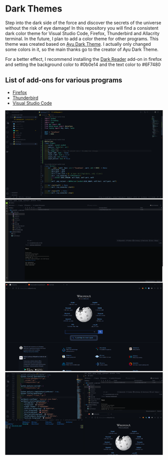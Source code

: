 # Dark Themes

Step into the dark side of the force and discover the secrets of the universe without the risk of eye damage!
In this repository you will find a consistent dark color theme for Visual Studio Code, Firefox, Thunderbird and Allacrity terminal. In the future, I plan to add a color theme for other programs. This theme was created based on [Ayu Dark Theme](https://github.com/ayu-theme/vscode-ayu). I actually only changed some colors in it, so the main thanks go to the creator of Ayu Dark Theme.

For a better effect, I recommend installing the [Dark Reader](https://addons.mozilla.org/en-US/firefox/addon/darkreader/) add-on in firefox and setting the background color to #0b0e14 and the text color to #6F7480

## List of add-ons for various programs

- [Firefox](https://addons.mozilla.org/en-US/firefox/addon/spaceshaman-dark/)
- [Thunderbird](https://addons.mozilla.org/en-US/firefox/addon/spaceshaman-dark/)
- [Visual Studio Code](https://marketplace.visualstudio.com/items?itemName=SpaceShaman.spaceshaman-dark)

![Visual Studio Code](/img/code.png)
![Thunderbird](/img/thunderbird.png)
![Firefox](/img/firefox.png)
![All](/img/all.png)
